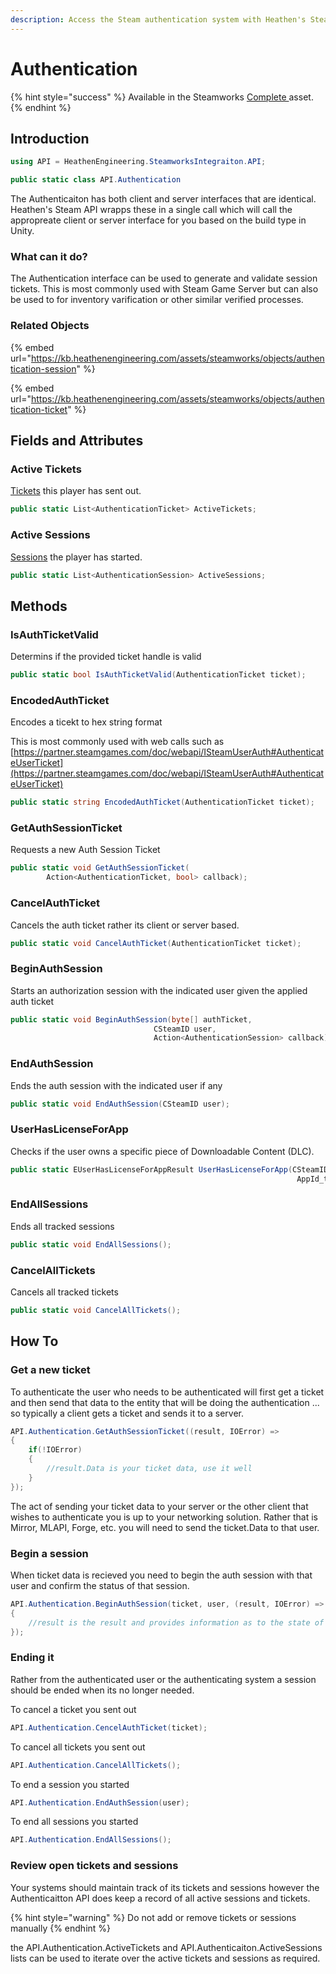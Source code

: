 ```yaml
---
description: Access the Steam authentication system with Heathen's Steam API
---
```


# Authentication

{% hint style="success" %}
Available in the Steamworks [Complete ](https://assetstore.unity.com/packages/tools/utilities/ux-v2-complete-201905)asset.
{% endhint %}

## Introduction

```csharp
using API = HeathenEngineering.SteamworksIntegraiton.API;
```

```csharp
public static class API.Authentication
```

The Authenticaiton has both client and server interfaces that are identical. Heathen's Steam API wrapps these in a single call which will call the appropreate client or server interface for you based on the build type in Unity.

### What can it do?

The Authentication interface can be used to generate and validate session tickets. This is most commonly used with Steam Game Server but can also be used to for inventory varification or other similar verified processes.

### Related Objects

{% embed url="https://kb.heathenengineering.com/assets/steamworks/objects/authentication-session" %}

{% embed url="https://kb.heathenengineering.com/assets/steamworks/objects/authentication-ticket" %}

## Fields and Attributes

### Active Tickets

[Tickets](../objects/authentication-ticket.md) this player has sent out.

```csharp
public static List<AuthenticationTicket> ActiveTickets;
```

### Active Sessions

[Sessions](../objects/authentication-session.md) the player has started.

```csharp
public static List<AuthenticationSession> ActiveSessions;
```

## Methods

### IsAuthTicketValid

Determins if the provided ticket handle is valid

```csharp
public static bool IsAuthTicketValid(AuthenticationTicket ticket);
```

### EncodedAuthTicket

Encodes a ticekt to hex string format

This is most commonly used with web calls such as [https://partner.steamgames.com/doc/webapi/ISteamUserAuth#AuthenticateUserTicket](https://partner.steamgames.com/doc/webapi/ISteamUserAuth#AuthenticateUserTicket)

```csharp
public static string EncodedAuthTicket(AuthenticationTicket ticket);
```

### GetAuthSessionTicket

Requests a new Auth Session Ticket

```csharp
public static void GetAuthSessionTicket(
        Action<AuthenticationTicket, bool> callback);
```

### CancelAuthTicket

Cancels the auth ticket rather its client or server based.

```csharp
public static void CancelAuthTicket(AuthenticationTicket ticket);
```

### BeginAuthSession

Starts an authorization session with the indicated user given the applied auth ticket

```csharp
public static void BeginAuthSession(byte[] authTicket, 
                                CSteamID user, 
                                Action<AuthenticationSession> callback);
```

### EndAuthSession

Ends the auth session with the indicated user if any

```csharp
public static void EndAuthSession(CSteamID user);
```

### UserHasLicenseForApp

Checks if the user owns a specific piece of Downloadable Content (DLC).

```csharp
public static EUserHasLicenseForAppResult UserHasLicenseForApp(CSteamID user,
                                                                AppId_t appId);
```

### EndAllSessions

Ends all tracked sessions

```csharp
public static void EndAllSessions();
```

### CancelAllTickets

Cancels all tracked tickets

```csharp
public static void CancelAllTickets();
```

## How To

### Get a new ticket

To authenticate the user who needs to be authenticated will first get a ticket and then send that data to the entity that will be doing the authentication ... so typically a client gets a ticket and sends it to a server.

```csharp
API.Authentication.GetAuthSessionTicket((result, IOError) =>
{
    if(!IOError)
    {
        //result.Data is your ticket data, use it well
    }
});
```

The act of sending your ticket data to your server or the other client that wishes to authenticate you is up to your networking solution. Rather that is Mirror, MLAPI, Forge, etc. you will need to send the ticket.Data to that user.

### Begin a session

When ticket data is recieved you need to begin the auth session with that user and confirm the status of that session.

```csharp
API.Authentication.BeginAuthSession(ticket, user, (result, IOError) =>
{
    //result is the result and provides information as to the state of teh authenitcaiton.
});
```

### Ending it

Rather from the authenticated user or the authenticating system a session should be ended when its no longer needed.

To cancel a ticket you sent out

```csharp
API.Authentication.CencelAuthTicket(ticket);
```

To cancel all tickets you sent out

```csharp
API.Authentication.CancelAllTickets();
```

To end a session you started

```csharp
API.Authentication.EndAuthSession(user);
```

To end all sessions you started

```csharp
API.Authentication.EndAllSessions();
```

### Review open tickets and sessions

Your systems should maintain track of its tickets and sessions however the Authenticaitton API does keep a record of all active sessions and tickets.

{% hint style="warning" %}
Do not add or remove tickets or sessions manually
{% endhint %}

the API.Authentication.ActiveTickets and API.Authenticaiton.ActiveSessions lists can be used to iterate over the active tickets and sessions as required.

